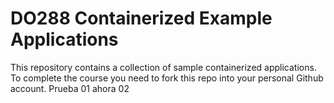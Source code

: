 # DO288 Containerized Example Applications

This repository contains a collection of sample containerized applications.  To complete the course you need to fork this repo into your personal Github account.
Prueba 01
ahora 02
